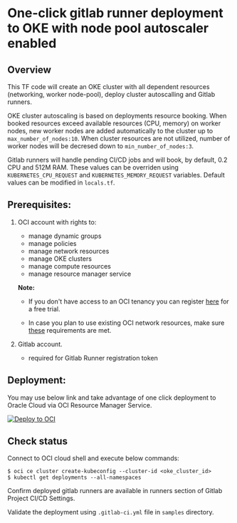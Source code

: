 # One-click gitlab runner deployment to OKE with node pool autoscaler enabled

## Overview

This TF code will create an OKE cluster with all dependent resources (networking, worker node-pool), deploy cluster autoscalling and Gitlab runners. 

OKE cluster autoscaling is based on deployments resource booking. When booked resources exceed available resources (CPU, memory) on worker nodes, new worker nodes are added automatically to the cluster up to `max_number_of_nodes:10`. When cluster resources are not utilized, number of worker nodes will be decresed down to `min_number_of_nodes:3`.

Gitlab runners will handle pending CI/CD jobs and will book, by default, 0.2 CPU and 512M RAM. These values can be overriden using `KUBERNETES_CPU_REQUEST` and `KUBERNETES_MEMORY_REQUEST` variables. Default values can be modified in `locals.tf`.

## Prerequisites:

1. OCI account with rights to:
    - manage dynamic groups
    - manage policies
    - manage network resources
    - manage OKE clusters
    - manage compute resources
    - manage resource manager service

    **Note:** 

    - If you don't have access to an OCI tenancy you can register [here](https://www.oracle.com/cloud/free/) for a free trial.
    
    - In case you plan to use existing OCI network resources, make sure [these](https://docs.oracle.com/en-us/iaas/Content/ContEng/Concepts/contengnetworkconfig.htm#securitylistconfig) requirements are met.

2. Gitlab account.
    - required for Gitlab Runner registration token

## Deployment:

You may use below link and take advantage of one click deployment to Oracle Cloud via OCI Resource Manager Service.

[![Deploy to OCI](https://docs.oracle.com/en-us/iaas/Content/Resources/Images/deploy-to-oracle-cloud.svg)](https://cloud.oracle.com/resourcemanager/stacks/create?zipUrl=https://github.com/robo-cap/oci-oke-autoscale-gitlab-runners/archive/refs/tags/v0.0.2.zip)


## Check status

Connect to OCI cloud shell and execute below commands:

    $ oci ce cluster create-kubeconfig --cluster-id <oke_cluster_id>
    $ kubectl get deployments --all-namespaces

Confirm deployed gitlab runners are available in runners section of Gitlab Project CI/CD Settings.

Validate the deployment using `.gitlab-ci.yml` file in `samples` directory.